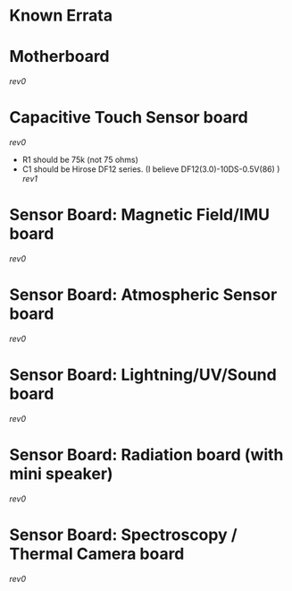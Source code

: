 Known Errata
======

# Motherboard
*rev0*

# Capacitive Touch Sensor board
*rev0*
- R1 should be 75k (not 75 ohms)
- C1 should be Hirose DF12 series.  (I believe DF12(3.0)-10DS-0.5V(86) )
*rev1*

# Sensor Board: Magnetic Field/IMU board
*rev0*

# Sensor Board: Atmospheric Sensor board
*rev0*

# Sensor Board: Lightning/UV/Sound board
*rev0*

# Sensor Board: Radiation board (with mini speaker)
*rev0*

# Sensor Board: Spectroscopy / Thermal Camera board
*rev0*


